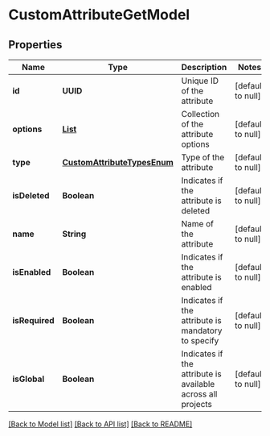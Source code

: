 # CustomAttributeGetModel
## Properties

| Name | Type | Description | Notes |
|------------ | ------------- | ------------- | -------------|
| **id** | **UUID** | Unique ID of the attribute | [default to null] |
| **options** | [**List**](CustomAttributeOptionModel.md) | Collection of the attribute options | [default to null] |
| **type** | [**CustomAttributeTypesEnum**](CustomAttributeTypesEnum.md) | Type of the attribute | [default to null] |
| **isDeleted** | **Boolean** | Indicates if the attribute is deleted | [default to null] |
| **name** | **String** | Name of the attribute | [default to null] |
| **isEnabled** | **Boolean** | Indicates if the attribute is enabled | [default to null] |
| **isRequired** | **Boolean** | Indicates if the attribute is mandatory to specify | [default to null] |
| **isGlobal** | **Boolean** | Indicates if the attribute is available across all projects | [default to null] |

[[Back to Model list]](../README.md#documentation-for-models) [[Back to API list]](../README.md#documentation-for-api-endpoints) [[Back to README]](../README.md)

